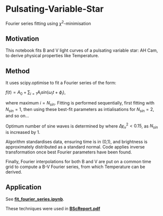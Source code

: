 # Pulsating-Variable-Star
Fourier series fitting using $\chi^2$-minimisation

## Motivation

This notebook fits B and V light curves of a pulsating variable star: AH Cam, to derive physical properties like Temperature.

## Method

It uses scipy.optimise to fit a Fourier series of the form:

$f(t) = A_0 + \sum_{i=1} A_i sin(\omega_i t + \phi_i)$,

where maximum $i=N_{sin}$. Fitting is performed sequentially, first fitting with $N_{sin}=1$, then using these best-fit parameters as intialisations for $N_{sin}=2$, and so on... 

Optimum number of sine waves is determined by where $\Delta \chi^2_{\nu}<0.15$, as $N_{sin}$ is increased by 1.

Algorithm standardises data, ensuring time is in (0,1), and brightness is approximately distributed as a standard normal. Code applies inverse transformation once best Fourier parameters have been found.

Finally, Fourier interpolations for both B and V are put on a common time grid to compute a B-V Fourier series, from which Temperature can be derived.

## Application

See [**fit_fourier_series.ipynb**](https://github.com/sam-m-ward/Pulsating-Variable-Star/blob/main/fit_fourier_series.ipynb).

These techniques were used in [**BScReport.pdf**](https://github.com/sam-m-ward/Analysis_Reports/blob/main/BScReport.pdf)
